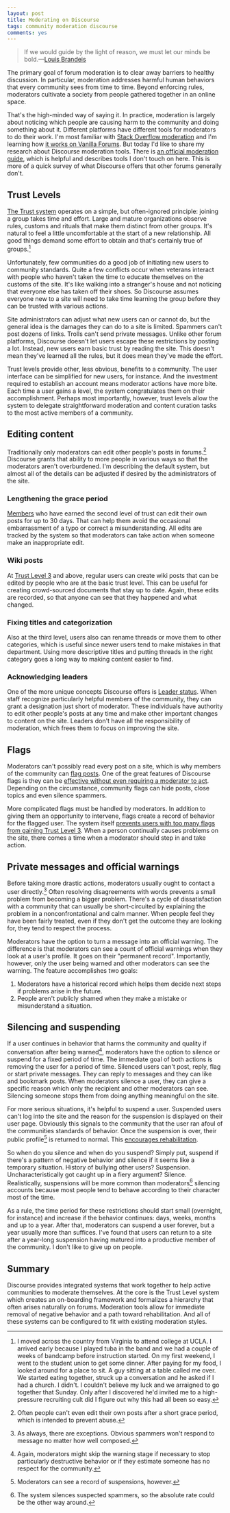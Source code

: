 ```yaml
---
layout: post
title: Moderating on Discourse
tags: community moderation discourse
comments: yes
---
```


> If we would guide by the light of reason, we must let our minds be
> bold.&mdash;[Louis
> Brandeis](https://supreme.justia.com/cases/federal/us/285/262/)

The primary goal of forum moderation is to clear away barriers to
healthy discussion. In particular, moderation addresses harmful human
behaviors that every community sees from time to time. Beyond
enforcing rules, moderators cultivate a society from people gathered
together in an online space.

That's the high-minded way of saying it. In practice, moderation is
largely about noticing which people are causing harm to the community
and doing something about it. Different platforms have different tools
for moderators to do their work. I'm most familiar with [Stack
Overflow
moderation](https://stackoverflow.blog/2009/05/18/a-theory-of-moderation/)
and I'm learning how [it works on Vanilla
Forums](https://vanillaforums.com/en/features/moderation/). But today
I'd like to share my research about Discourse moderation tools. There
is [an official moderation
guide](https://meta.discourse.org/t/discourse-moderation-guide/63116),
which is helpful and describes tools I don't touch on here. This is
more of a quick survey of what Discourse offers that other forums
generally don't.

## Trust Levels

[The Trust
system](https://blog.discourse.org/2018/06/understanding-discourse-trust-levels/)
operates on a simple, but often-ignored principle: joining a group
takes time and effort. Large and mature organizations observe rules,
customs and rituals that make them distinct from other groups. It's
natural to feel a little uncomfortable at the start of a new
relationship. All good things demand some effort to obtain and that's
certainly true of groups.[^1]

Unfortunately, few communities do a good job of initiating new users
to community standards. Quite a few conflicts occur when veterans
interact with people who haven't taken the time to educate themselves
on the customs of the site. It's like walking into a stranger's house
and not noticing that everyone else has taken off their shoes. So
Discourse assumes everyone new to a site will need to take time
learning the group before they can be trusted with various actions.

Site administrators can adjust what new users can or cannot do, but
the general idea is the damages they can do to a site is
limited. Spammers can't post dozens of links. Trolls can't send
private messages. Unlike other forum platforms, Discourse doesn't let
users escape these restrictions by posting a lot. Instead, new users
earn basic trust by reading the site. This doesn't mean they've
learned all the rules, but it does mean they've made the effort.

Trust levels provide other, less obvious, benefits to a community. The
user interface can be simplified for new users, for instance. And the
investment required to establish an account means moderator actions
have more bite. Each time a user gains a level, the system
congratulates them on their accomplishment. Perhaps most importantly,
however, trust levels allow the system to delegate straightforward
moderation and content curation tasks to the most active members of a
community.

## Editing content

Traditionally only moderators can edit other people's posts in
forums.[^2] Discourse grants that ability to more people in various
ways so that the moderators aren't overburdened. I'm describing the
default system, but almost all of the details can be adjusted if
desired by the administrators of the site.

### Lengthening the grace period

[Members](https://blog.discourse.org/2018/06/understanding-discourse-trust-levels/#member)
who have earned the second level of trust can edit their own posts for
up to 30 days. That can help them avoid the occasional embarrassment
of a typo or correct a misunderstanding.  All edits are tracked by the
system so that moderators can take action when someone make an
inappropriate edit.

### Wiki posts

At [Trust Level
3](https://blog.discourse.org/2018/06/understanding-discourse-trust-levels/#regular)
and above, regular users can create wiki posts that can be edited by
people who are at the basic trust level. This can be useful for
creating crowd-sourced documents that stay up to date. Again, these edits are
recorded, so that anyone can see that they happened and what changed.

### Fixing titles and categorization

Also at the third level, users also can rename threads or move them to
other categories, which is useful since newer users tend to make
mistakes in that department. Using more descriptive titles and putting
threads in the right category goes a long way to making content easier
to find.

### Acknowledging leaders

One of the more unique concepts Discourse offers is [Leader
status](https://blog.discourse.org/2018/06/understanding-discourse-trust-levels/#leader). When
staff recognize particularly helpful members of the community, they
can grant a designation just short of moderator. These individuals
have authority to edit other people's posts at any time and make other
important changes to content on the site. Leaders don't have all the
responsibility of moderation, which frees them to focus on improving
the site.

## Flags

Moderators can't possibly read every post on a site, which is why
members of the community can [flag
posts](https://meta.discourse.org/t/discourse-moderation-guide/63116#flags). One
of the great features of Discourse flags is they can be [effective
without even requiring a moderator to
act](https://meta.discourse.org/t/so-what-exactly-happens-when-you-flag/275). Depending
on the circumstance, community flags can hide posts, close topics and
even silence spammers.

More complicated flags must be handled by moderators. In addition to
giving them an opportunity to intervene, flags create a record of
behavior for the flagged user. The system itself [prevents users with
too many flags from gaining Trust Level
3](https://meta.discourse.org/t/what-are-flags-and-how-do-they-work/32783). When
a person continually causes problems on the site, there comes a time
when a moderator should step in and take action.

## Private messages and official warnings

Before taking more drastic actions, moderators usually ought to
contact a user directly.[^3] Often resolving disagreements with words
prevents a small problem from becoming a bigger problem. There's a
cycle of dissatisfaction with a community that can usually be
short-circuited by explaining the problem in a nonconfrontational and
calm manner. When people feel they have been fairly treated, even if
they don't get the outcome they are looking for, they tend to respect
the process.

Moderators have the option to turn a message into an official
warning. The difference is that moderators can see a count of official
warnings when they look at a user's profile. It goes on their
"permanent record". Importantly, however, only the user being warned
and other moderators can see the warning. The feature accomplishes two
goals:

1. Moderators have a historical record which helps them decide next
   steps if problems arise in the future.
2. People aren't publicly shamed when they make a mistake or
   misunderstand a situation.

## Silencing and suspending

If a user continues in behavior that harms the community and quality
if conversation after being warned[^4], moderators have the option to
silence or suspend for a fixed period of time. The immediate goal of
both actions is removing the user for a period of time. Silenced users
can't post, reply, flag or start private messages. They can reply to
messages and they can like and bookmark posts. When moderators silence
a user, they can give a specific reason which only the recipient and
other moderators can see. Silencing someone stops them from doing
anything meaningful on the site.

For more serious situations, it's helpful to suspend a user. Suspended
users can't log into the site and the reason for the suspension is
displayed on their user page. Obviously this signals to the community
that the user ran afoul of the communities standards of behavior. Once
the suspension is over, their public profile[^5] is returned to
normal. This [encourages
rehabilitation](https://meta.stackexchange.com/questions/293213/why-we-dont-keep-public-records-of-suspensions).

So when do you silence and when do you suspend? Simply put, suspend if
there's a pattern of negative behavior and silence if it seems like a
temporary situation. History of bullying other users?
Suspension. Uncharacteristically got caught up in a fiery argument?
Silence. Realistically, suspensions will be more common than
moderators[^6] silencing accounts because most people tend to behave
according to their character most of the time.

As a rule, the time period for these restrictions should start small
(overnight, for instance) and increase if the behavior continues:
days, weeks, months and up to a year. After that, moderators can
suspend a user forever, but a year usually more than suffices. I've
found that users can return to a site after a year-long suspension
having matured into a productive member of the community. I don't like
to give up on people.

## Summary

Discourse provides integrated systems that work together to help
active communities to moderate themselves. At the core is the Trust
Level system which creates an on-boarding framework and formalizes a
hierarchy that often arises naturally on forums. Moderation tools
allow for immediate removal of negative behavior and a path toward
rehabilitation. And all of these systems can be configured to fit with
existing moderation styles.



[^1]: I moved across the country from Virginia to attend college at
    UCLA. I arrived early because I played tuba in the band and we had
    a couple of weeks of bandcamp before instruction started. On my
    first weekend, I went to the student union to get some
    dinner. After paying for my food, I looked around for a place to
    sit. A guy sitting at a table called me over. We started eating
    together, struck up a conversation and he asked if I had a
    church. I didn't. I couldn't believe my luck and we arraigned to
    go together that Sunday. Only after I discovered he'd invited me to
    a high-pressure recruiting cult did I figure out why this had all
    been so easy.

[^2]: Often people can't even edit their own posts after a short grace
    period, which is intended to prevent abuse.

[^3]: As always, there are exceptions. Obvious spammers won't respond
    to message no matter how well composed. 
    
[^4]: Again, moderators might skip the warning stage if necessary to
    stop particularly destructive behavior or if they estimate someone
    has no respect for the community.

[^5]: Moderators can see a record of suspensions, however. 

[^6]: The system silences suspected spammers, so the absolute rate
    could be the other way around.


<!--
> **College admissions, financial aid, college search** - [College
> Confidential.com](https://web.archive.org/web/20010831194225/http://www.collegeconfidential.com/)
> is the **best** web source for information on college-related
> topics, from Ivy League admissions to evaluating college rankings,
> from college books and book reviews to college counseling and paying
> for a university education.
-->
